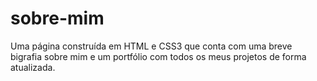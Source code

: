 # sobre-mim
Uma página construída em HTML e CSS3 que conta com uma breve bigrafia sobre mim e um portfólio com todos os meus projetos de forma atualizada.
